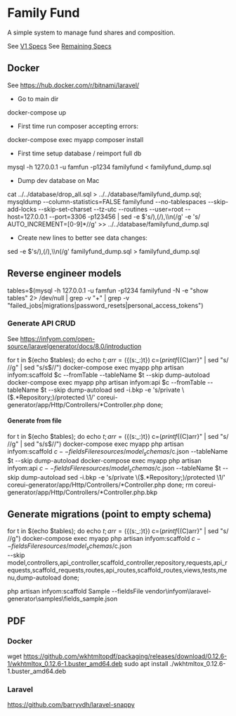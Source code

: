 # Family Fund
A simple system to manage fund shares and composition.

See [V1 Specs](specs/V1.specs.md)
See [Remaining Specs](specs/V99.spec.md)

## Docker

See https://hub.docker.com/r/bitnami/laravel/

* Go to main dir

docker-compose up

* First time run composer accepting errors:

docker-compose exec myapp composer install

* First time setup database / reimport full db

mysql -h 127.0.0.1 -u famfun -p1234 familyfund < familyfund_dump.sql

* Dump dev database on Mac

cat ../../database/drop_all.sql > ../../database/familyfund_dump.sql;  
mysqldump --column-statistics=FALSE familyfund --no-tablespaces --skip-add-locks --skip-set-charset --tz-utc --routines --user=root --host=127.0.0.1 --port=3306 -p123456 | sed -e $'s/),(/),\\\n(/g' -e 's/ AUTO_INCREMENT=[0-9]*//g' >> ../../database/familyfund_dump.sql

* Create new lines to better see data changes:

sed -e $'s/),(/),\\\n(/g' familyfund_dump.sql > familyfund_dump.sql

## Reverse engineer models

tables=$(mysql -h 127.0.0.1 -u famfun -p1234 familyfund -N -e "show tables" 2> /dev/null | grep -v "+" | grep -v "failed_jobs\|migrations\|password_resets\|personal_access_tokens")

### Generate API CRUD

See https://infyom.com/open-source/laravelgenerator/docs/8.0/introduction

for t in $(echo $tables); 
    do echo $t; 
    arr=(${(s:_:)t})
    c=$(printf %s "${(C)arr}" | sed "s/ //g" | sed "s/s$//")
    docker-compose exec myapp php artisan infyom:scaffold $c --fromTable --tableName $t --skip dump-autoload
    docker-compose exec myapp php artisan infyom:api $c --fromTable --tableName $t --skip dump-autoload
    sed -i.bkp -e 's/private \($.*Repository;\)/protected \1/' coreui-generator/app/Http/Controllers/*Controller.php
done;

#### Generate from file

for t in $(echo $tables); 
    do echo $t; 
    arr=(${(s:_:)t})
    c=$(printf %s "${(C)arr}" | sed "s/ //g" | sed "s/s$//")
    docker-compose exec myapp php artisan infyom:scaffold $c --fieldsFile resources/model_schemas/$c.json --tableName $t --skip dump-autoload
    docker-compose exec myapp php artisan infyom:api $c --fieldsFile resources/model_schemas/$c.json --tableName $t --skip dump-autoload
    sed -i.bkp -e 's/private \($.*Repository;\)/protected \1/' coreui-generator/app/Http/Controllers/*Controller.php
done;
rm coreui-generator/app/Http/Controllers/*Controller.php.bkp


## Generate migrations (point to empty schema)

for t in $(echo $tables); 
    do echo $t; 
    arr=(${(s:_:)t})
    c=$(printf %s "${(C)arr}" | sed "s/ //g")
    docker-compose exec myapp php artisan infyom:scaffold $c --fieldsFile resources/model_schemas/$c.json \
        --skip model,controllers,api_controller,scaffold_controller,repository,requests,api_requests,scaffold_requests,routes,api_routes,scaffold_routes,views,tests,menu,dump-autoload
done;

php artisan infyom:scaffold Sample --fieldsFile vendor\infyom\laravel-generator\samples\fields_sample.json

## PDF 

### Docker
wget https://github.com/wkhtmltopdf/packaging/releases/download/0.12.6-1/wkhtmltox_0.12.6-1.buster_amd64.deb
sudo apt install ./wkhtmltox_0.12.6-1.buster_amd64.deb

### Laravel
https://github.com/barryvdh/laravel-snappy